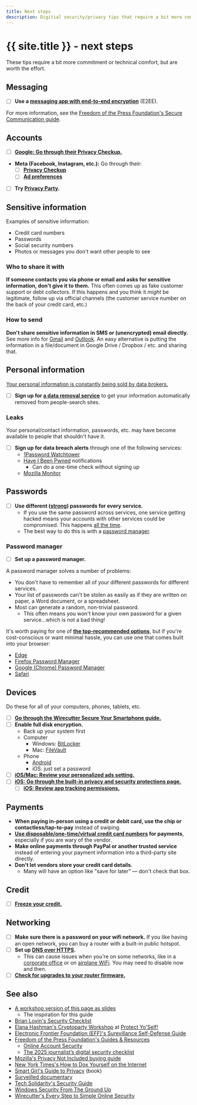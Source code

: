 ```yaml
---
title: Next steps
description: Digitial security/privacy tips that require a bit more commitment or technical comfort
---
```


# {{ site.title }} - next steps

These tips require a bit more commitment or technical comfort, but are worth the effort.

## Messaging

- [ ] **Use a [messaging app with end-to-end encryption](why-signal#comparison-of-messaging-options)** (E2EE).

For more information, see the [Freedom of the Press Foundation's Secure Communication guide](https://freedom.press/training/secure-communication/).

## Accounts

- [ ] [**Google: Go through their Privacy Checkup.**](https://myaccount.google.com/intro/privacycheckup)
- **Meta (Facebook, Instagram, etc.):** Go through their:
  - [ ] [**Privacy Checkup**](https://www.facebook.com/privacy/checkup/)
  - [ ] [**Ad preferences**](https://accountscenter.facebook.com/ads)
- [ ] **Try [Privacy Party](https://www.blockpartyapp.com/privacy-party/).**

## Sensitive information

Examples of sensitive information:

- Credit card numbers
- Passwords
- Social security numbers
- Photos or messages you don't want other people to see

### Who to share it with

**If someone contacts you via phone or email and asks for sensitive information, don't give it to them.** This often comes up as fake customer support or debt collectors. If this happens and you think it _might_ be legitimate, follow up via official channels (the customer service number on the back of your credit card, etc.)

### How to send

**Don't share sensitive information in SMS or (unencrypted) email directly.** See more info for [Gmail](https://support.google.com/mail/answer/6330403) and [Outlook](https://support.microsoft.com/en-us/office/encrypt-email-messages-373339cb-bf1a-4509-b296-802a39d801dc). An easy alternative is putting the information in a file/document in Google Drive / Dropbox / etc. and sharing that.

## Personal information

[Your personal information is constantly being sold by data brokers.](https://privacy.com/blog/what-are-data-brokers)

- [ ] **Sign up for [a data removal service](https://restoreprivacy.com/data-removal/best-data-removal-services/)** to get your information automatically removed from people-search sites.

### Leaks

Your personal/contact information, passwords, etc. may have become available to people that shouldn't have it.

- [ ] **Sign up for data breach alerts** through one of the following services:
  - [1Password Watchtower](https://watchtower.1password.com/)
  - [Have I Been Pwned](https://haveibeenpwned.com/) notifications
    - Can do a one-time check without signing up
  - [Mozilla Monitor](https://monitor.mozilla.org/)

## Passwords

- [ ] **Use different ([strong](#passwords)) passwords for every service.**
  - If you use the same password across services, one service getting hacked means your accounts with other services could be compromised. This happens [all the time](https://www.nytimes.com/interactive/2015/07/29/technology/personaltech/what-parts-of-your-information-have-been-exposed-to-hackers-quiz.html?_r=0).
  - The best way to do this is with a [password manager](#password-manager).

### Password manager

- [ ] **Set up a password manager.**

A password manager solves a number of problems:

- You don't have to remember all of your different passwords for different services.
- Your list of passwords can't be stolen as easily as if they are written on paper, a Word document, or a spreadsheet.
- Most can generate a random, non-trivial password.
  - This often means you won't know your own password for a given service...which is not a bad thing!

It's worth paying for one of [**the top-recommended options**](https://www.nytimes.com/wirecutter/reviews/best-password-managers/), but if you're cost-conscious or want minimal hassle, you can use one that comes built into your browser:

- [Edge](https://support.microsoft.com/en-us/topic/edit-your-passwords-in-microsoft-edge-38ef988f-5a65-4c6a-9db8-937995d3ae31)
- [Firefox Password Manager](https://support.mozilla.org/en-US/kb/password-manager-remember-delete-change-and-import)
- [Google (Chrome) Password Manager](https://passwords.google/)
- [Safari](https://support.apple.com/en-us/105115)

## Devices

Do these for all of your computers, phones, tablets, etc.

- [ ] [**Go through the Wirecutter Secure Your Smartphone guide.**](https://www.nytimes.com/wirecutter/guides/online-security-secure-your-smartphone/)
- [ ] **Enable full disk encryption.**
  - Back up your system first
  - Computer
    - Windows: [BitLocker](https://support.microsoft.com/en-us/windows/turn-on-device-encryption-0c453637-bc88-5f74-5105-741561aae838)
    - Mac: [FileVault](https://support.apple.com/en-us/HT204837)
  - Phone
    - [Android](https://www.howtogeek.com/141953/how-to-encrypt-your-android-phone-and-why-you-might-want-to/)
    - iOS: just set a password
- [ ] [**iOS/Mac: Review your personalized ads setting.**](https://support.apple.com/en-us/105131)
- [ ] [**iOS: Go through the built-in privacy and security protections page.**](https://support.apple.com/guide/iphone/use-built-in-privacy-and-security-protections-iph6e7d349d1/ios)
  - [ ] [**iOS: Review app tracking permissions.**](https://support.apple.com/guide/iphone/control-app-tracking-permissions-iph4f4cbd242/ios)

## Payments

- **When paying in-person using a credit or debit card, use the chip or contactless/tap-to-pay** instead of swiping.
- **[Use disposable/one-time/virtual credit card numbers](https://www.doctorofcredit.com/list-of-banks-which-offer-virtual-account-numbers/) for payments**, especially if you are wary of the vendor.
- **Make online payments through PayPal or another trusted service** instead of entering your payment information into a third-party site directly.
- **Don't let vendors store your credit card details.**
  - Many will have an option like "save for later" — don't check that box.

## Credit

- [ ] **[Freeze your credit.](https://www.forbes.com/advisor/credit-score/pros-and-cons-of-freezing-credit/)**

## Networking

- [ ] **Make sure there is a password on your wifi network.** If you like having an open network, you can buy a router with a built-in public hotspot.
- [ ] **Set up [DNS over HTTPS](https://www.cloudflare.com/learning/dns/dns-over-tls/).**
  - This can cause issues when you're on some networks, like in a [corporate office](https://superuser.com/questions/721725/why-cant-i-use-custom-dns-server-addresses-in-a-network) or on [airplane WiFi](https://nullthoughts.com/tech/2019/08/09/inflight-wifi-not-working-due-to-custom-dns-servers/). You may need to disable now and then.
- [ ] [**Check for upgrades to your router firmware.**](https://www.wikihow.com/Update-Router-Firmware)

## See also

- [A workshop version of this page as slides](https://docs.google.com/presentation/d/1JOz8X0cOL4Osn1nnFVRVmHfCRjg8hX6YtAw6oMFbtDo/edit)
  - The inspiration for this guide
- [Brian Lovin's Security Checklist](https://brianlovin.com/security)
- [Elana Hashman's Cryptoparty Workshop](https://hashman.ca/encryption-workshop/) at [Protect Yo'Self!](https://www.eventbrite.com/e/protect-yoself-a-day-of-workshops-on-security-and-online-privacy-tickets-31114213450)
- [Electronic Frontier Foundation (EFF)'s Surevillance Self-Defense Guide](https://ssd.eff.org/)
- [Freedom of the Press Foundation's Guides & Resources](https://freedom.press/digisec/guides/)
  - [Online Account Security](https://freedom.press/training/online-account-security/)
  - [The 2025 journalist’s digital security checklist](https://freedom.press/digisec/blog/journalists-digital-security-checklist/)
- [Mozilla's Privacy Not Included buying guide](https://foundation.mozilla.org/en/privacynotincluded/)
- [New York Times's How to Dox Yourself on the Internet](https://open.nytimes.com/how-to-dox-yourself-on-the-internet-d2892b4c5954)
- [Smart Girl's Guide to Privacy](https://nostarch.com/smartgirlsguide) (book)
- [Surveilled documentary](https://www.imdb.com/title/tt33813121/)
- [Tech Solidarity's Security Guide](https://techsolidarity.org/resources/basic_security.html)
- [Windows Security From The Ground Up](https://decentsecurity.com/#/securing-your-computer/)
- [Wirecutter's Every Step to Simple Online Security](https://www.nytimes.com/wirecutter/guides/simple-online-security/)

